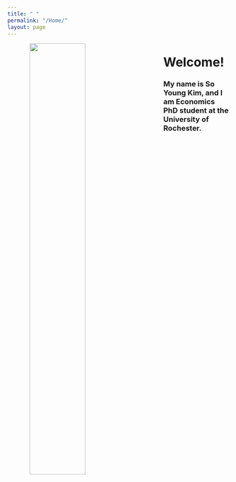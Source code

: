 ```yaml
---
title: " "
permalink: "/Home/"
layout: page
---
```


<p>
<img align="left" width="50%" height="50%" src="https://soyoungkim-econ.github.io/assets/profile.JPG" hspace="50"/>
</p>

# Welcome! 

<h3> My name is So Young Kim, and I am Economics PhD student at the University of Rochester.
</h3>
